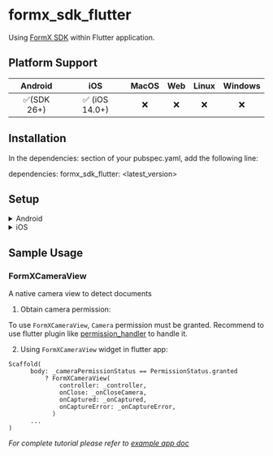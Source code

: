 # formx_sdk_flutter

Using [FormX SDK](https://help.formx.ai/docs/getting-started) within Flutter application.


## Platform Support

|  Android   |      iOS      | MacOS |  Web  | Linux | Windows |
| :--------: | :-----------: | :---: | :---: | :---: | :-----: |
| ✅(SDK 26+) | ✅ (iOS 14.0+) |   ❌   |   ❌   |   ❌   |    ❌    |

## Installation

In the dependencies: section of your pubspec.yaml, add the following line:

dependencies:
  formx_sdk_flutter: <latest_version>

## Setup

<details>
<summary>Android</summary>

1. Set the `minSdkVersion` in `android/app/build.gradle`:

```
android {
    defaultConfig {
        minSdkVersion 26
    }
}
```

2. Replace base activity with `FlutterFragmentActivity`

```
class MainActivity: FlutterFragmentActivity() {
}
```
</details>

<details>
<summary>iOS</summary>

1. Update `Podfile` with:
```
target 'Runner' do

  ....skiped...

  pod 'FormX', :git => 'https://github.com/oursky/formx-sdk.git', tag: '0.2.3'

  ....skiped...
```

2. Set minimum deployments to `14.0`

</details>


## Sample Usage

### FormXCameraView

A native camera view to detect documents

1. Obtain camera permission:

To use `FormXCameraView`, `Camera` permission must be granted. Recommend to use flutter plugin like [permission_handler](https://pub.dev/packages/permission_handler) to handle it.


2. Using `FormXCameraView` widget in flutter app:

```
Scaffold(
      body: _cameraPermissionStatus == PermissionStatus.granted
          ? FormXCameraView(
              controller: _controller,
              onClose: _onCloseCamera,
              onCaptured: _onCaptured,
              onCaptureError: _onCaptureError,
            )
      ...
)
```
_For complete tutorial please refer to [example app doc](https://github.com/oursky/formx_sdk_flutter/tree/main/example)_ 

